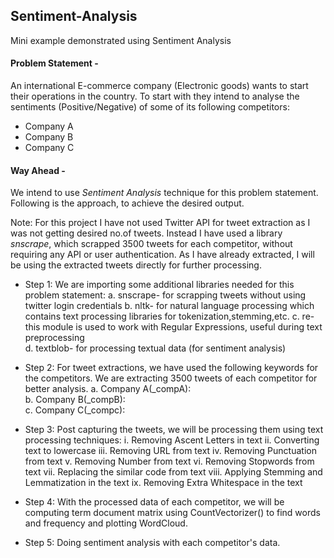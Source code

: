 ## Sentiment-Analysis
Mini example demonstrated using Sentiment Analysis 

#### Problem Statement - 
An international E-commerce company (Electronic goods) wants to start their operations in the country. To start with they intend to analyse the sentiments (Positive/Negative) of some of its following competitors:
* Company A
* Company B
* Company C

#### Way Ahead - 
We intend to use *Sentiment Analysis* technique for this problem statement. Following is the approach, to achieve the desired output.

Note: For this project I have not used Twitter API for tweet extraction as I was not getting desired no.of tweets. Instead I have used a library *snscrape*, which scrapped 3500 tweets for each competitor, without requiring any API or user authentication. As I have already extracted, I will be using the extracted tweets directly for further processing.

* Step 1: We are importing some additional libraries needed for this problem statement:
          a. snscrape- for scrapping tweets without using twitter login credentials
          b. nltk- for natural language processing which contains text processing libraries for tokenization,stemming,etc.
          c. re- this module is used to work with Regular Expressions, useful during text preprocessing   
          d. textblob- for processing textual data (for sentiment analysis)
           
* Step 2: For tweet extractions, we have used the following keywords for the competitors. We are extracting 3500 tweets of each competitor for better analysis.
          a. Company A(_compA):  
          b. Company B(_compB):       
          c. Company C(_compc):    
          
* Step 3: Post capturing the tweets, we will be processing them using text processing techniques:
          i. Removing Ascent Letters in text
          ii. Converting text to lowercase
          iii. Removing URL from text
          iv. Removing Punctuation from text
          v. Removing Number from text
          vi. Removing Stopwords from text
          vii. Replacing the similar code from text
          viii. Applying Stemming and Lemmatization in the text
          ix. Removing Extra Whitespace in the text
          
* Step 4: With the processed data of each competitor, we will be computing term document matrix using CountVectorizer() to find words and frequency and plotting WordCloud.

* Step 5: Doing sentiment analysis with each competitor's data.
